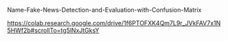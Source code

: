 Name-Fake-News-Detection-and-Evaluation-with-Confusion-Matrix

https://colab.research.google.com/drive/1f6PTOFXK4Qm7L9r_JVkFAV7x1N5HWf2b#scrollTo=tg5lNxJtGksY
